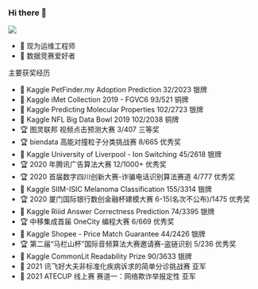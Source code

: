 ### Hi there 👋

<!--
**jackhuntcn/jackhuntcn** is a ✨ _special_ ✨ repository because its `README.md` (this file) appears on your GitHub profile.

Here are some ideas to get you started:

- 🔭 I’m currently working on ...
- 🌱 I’m currently learning ...
- 👯 I’m looking to collaborate on ...
- 🤔 I’m looking for help with ...
- 💬 Ask me about ...
- 📫 How to reach me: ...
- 😄 Pronouns: ...
- ⚡ Fun fact: ...
-->

<img align="top" src="https://github-readme-stats.vercel.app/api?username=jackhuntcn&show_icons=true&theme=cobalt">

- 🔭 现为运维工程师
- 🌱 数据竞赛爱好者

主要获奖经历

- 🥈 Kaggle PetFinder.my Adoption Prediction 32/2023 银牌
- 🥉 Kaggle iMet Collection 2019 - FGVC6 93/521 铜牌
- 🥈 Kaggle Predicting Molecular Properties 102/2723 银牌 
- 🥉 Kaggle NFL Big Data Bowl 2019 102/2038 铜牌
- 🏆 图灵联邦 视频点击预测大赛 3/407 三等奖
- 🏆 biendata 高能对撞粒子分类挑战赛 8/665 优秀奖
- 🥈 Kaggle University of Liverpool - Ion Switching 45/2618 银牌
- 🏆 2020 年腾讯广告算法大赛 12/1000+ 优秀奖
- 🏆 2020 首届数字四川创新大赛-诈骗电话识别算法赛道 4/777 优秀奖
- 🥈 Kaggle SIIM-ISIC Melanoma Classification 155/3314 银牌
- 🏆 2020 厦门国际银行数创金融杯建模大赛 6-15(名次不公布)/1475 优秀奖
- 🥈 Kaggle Riiid Answer Correctness Prediction 74/3395 银牌
- 🏆 中移集成首届 OneCity 编程大赛 6/669 优秀奖
- 🥈 Kaggle Shopee - Price Match Guarantee 44/2426 银牌
- 🏆 第二届“马栏山杯”国际音频算法大赛邀请赛-盗链识别 5/236 优秀奖
- 🥈 Kaggle CommonLit Readability Prize 90/3633 银牌
- 🥈 2021 讯飞好大夫非标准化疾病诉求的简单分诊挑战赛 亚军
- 🥈 2021 ATECUP 线上赛 赛道一：网络欺诈举报定性 亚军
